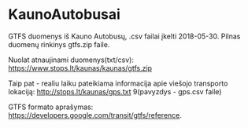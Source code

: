 # KaunoAutobusai
GTFS duomenys iš Kauno Autobusų, .csv failai įkelti 2018-05-30. 
Pilnas duomenų rinkinys gtfs.zip faile.

Nuolat atnaujinami duomenys(txt/csv):
https://www.stops.lt/kaunas/kaunas/gtfs.zip

Taip pat - realiu laiku pateikiama informacija apie viešojo transporto lokaciją:
http://stops.lt/kaunas/gps.txt 9(pavyzdys - gps.csv faile)

GTFS formato aprašymas: https://developers.google.com/transit/gtfs/reference.
